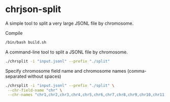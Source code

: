 # chrjson-split

A simple tool to split a very large JSONL file by chromosome.

Compile
```bash
/bin/bash build.sh
```

A command-line tool to split a JSONL file by chromosome.
```bash
./chrsplit -i "input.jsonl" --prefix "./split"
```

Specify chromosome field name and chromosome names (comma-separated without spaces)
```bash
./chrsplit -i "input.jsonl" --prefix "./split" \
 --chr-field-name "chr" \
 --chr-names "chr1,chr2,chr3,chr4,chr5,chr6,chr7,chr8,chr9,chr10,chr11,chr12,chr13,chr14,chr15,chr16,chr17,chr18,chr19,chr20,chr21,chr22,chrX,chrY,chrM"
```
